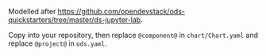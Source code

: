 Modelled after https://github.com/opendevstack/ods-quickstarters/tree/master/ds-jupyter-lab.

Copy into your repository, then replace `@component@` in `chart/Chart.yaml`
and replace `@project@` in `ods.yaml`.
